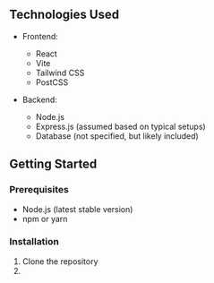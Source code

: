 ## Technologies Used

- Frontend:
  - React
  - Vite
  - Tailwind CSS
  - PostCSS

- Backend:
  - Node.js
  - Express.js (assumed based on typical setups)
  - Database (not specified, but likely included)

## Getting Started

### Prerequisites

- Node.js (latest stable version)
- npm or yarn

### Installation

1. Clone the repository
2. 
